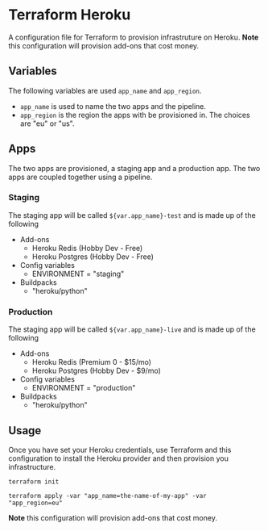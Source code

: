 # Terraform Heroku
A configuration file for Terraform to provision infrastruture on Heroku. **Note** this configuration will provision add-ons that cost money.

## Variables
The following variables are used `app_name` and `app_region`.
- `app_name` is used to name the two apps and the pipeline.
- `app_region` is the region the apps with be provisioned in. The choices are "eu" or "us".

## Apps
The two apps are provisioned, a staging app and a production app. The two apps are coupled together using a pipeline.

### Staging
The staging app will be called `${var.app_name}-test` and is made up of the following
- Add-ons
  - Heroku Redis (Hobby Dev - Free)
  - Heroku Postgres (Hobby Dev - Free)
- Config variables
  - ENVIRONMENT = "staging"
- Buildpacks
  - "heroku/python"

### Production
The staging app will be called `${var.app_name}-live` and is made up of the following
- Add-ons
  - Heroku Redis (Premium 0 - $15/mo)
  - Heroku Postgres (Hobby Dev - $9/mo)
- Config variables
  - ENVIRONMENT = "production"
- Buildpacks
  - "heroku/python"

## Usage
Once you have set your Heroku credentials, use Terraform and this configuration to install the Heroku provider and then provision you infrastructure.
```
terraform init
```
```
terraform apply -var "app_name=the-name-of-my-app" -var "app_region=eu"
```
**Note** this configuration will provision add-ons that cost money.
